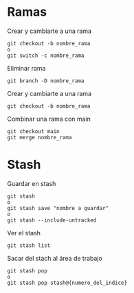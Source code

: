 # Ramas

Crear y cambiarte a una rama
```Shell
git checkout -b nombre_rama
o
git switch -c nombre_rama
```
Eliminar rama
```Shell
git branch -D nombre_rama
```

Crear y cambiarte a una rama
```Shell
git checkout -b nombre_rama
```

Combinar una rama con main
```Shell
git checkout main
git merge nombre_rama
```

# Stash
Guardar en stash
```Shell
git stash
o
git stash save "nombre a guardar"
o
git stash --include-untracked
```
Ver el stash
```Shell
git stash list
```
Sacar del stach al área de trabajo
```Shell
git stash pop
o
git stash pop stash@{numero_del_indice}
```